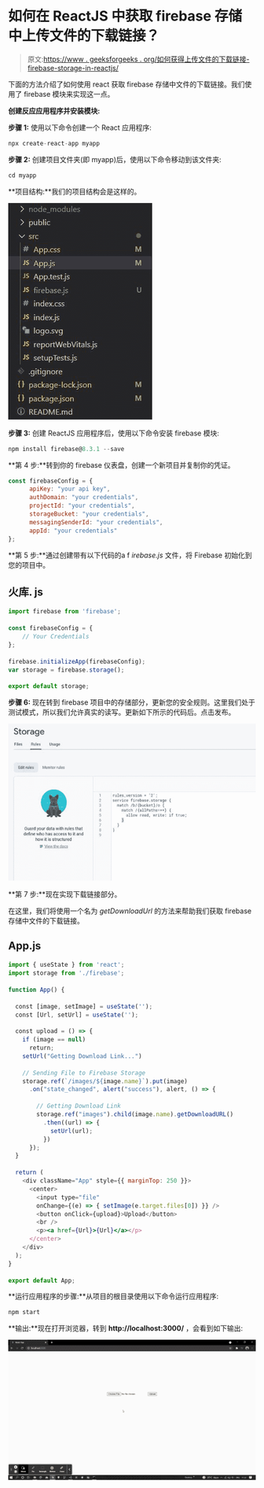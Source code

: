 # 如何在 ReactJS 中获取 firebase 存储中上传文件的下载链接？

> 原文:[https://www . geeksforgeeks . org/如何获得上传文件的下载链接-firebase-storage-in-reactjs/](https://www.geeksforgeeks.org/how-to-get-download-link-of-uploaded-files-in-firebase-storage-in-reactjs/)

下面的方法介绍了如何使用 react 获取 firebase 存储中文件的下载链接。我们使用了 firebase 模块来实现这一点。

**创建反应应用程序并安装模块:**

**步骤 1:** 使用以下命令创建一个 React 应用程序:

```jsx
npx create-react-app myapp
```

**步骤 2:** 创建项目文件夹(即 myapp)后，使用以下命令移动到该文件夹:

```jsx
cd myapp
```

**项目结构:**我们的项目结构会是这样的。

![](img/fed93ee280f8f02fb50e5f73a9c738e9.png)

**步骤 3:** 创建 ReactJS 应用程序后，使用以下命令安装 firebase 模块:

```jsx
npm install firebase@8.3.1 --save
```

**第 4 步:**转到你的 firebase 仪表盘，创建一个新项目并复制你的凭证。

```jsx
const firebaseConfig = {
      apiKey: "your api key",
      authDomain: "your credentials",
      projectId: "your credentials",
      storageBucket: "your credentials",
      messagingSenderId: "your credentials",
      appId: "your credentials"
};
```

**第 5 步:**通过创建带有以下代码的a f *irebase.js* 文件，将 Firebase 初始化到您的项目中。

## 火库. js

```jsx
import firebase from 'firebase';

const firebaseConfig = {
    // Your Credentials
};

firebase.initializeApp(firebaseConfig);
var storage = firebase.storage();

export default storage;
```

**步骤 6:** 现在转到 firebase 项目中的存储部分，更新您的安全规则。这里我们处于测试模式，所以我们允许真实的读写。更新如下所示的代码后。点击发布。

![](img/58ade3dace01aab5ab04d0efdd2c7137.png)

**第 7 步:**现在实现下载链接部分。

在这里，我们将使用一个名为 *getDownloadUrl* 的方法来帮助我们获取 firebase 存储中文件的下载链接。

## App.js

```jsx
import { useState } from 'react';
import storage from './firebase';

function App() {

  const [image, setImage] = useState('');
  const [Url, setUrl] = useState('');

  const upload = () => {
    if (image == null)
      return;
    setUrl("Getting Download Link...")

    // Sending File to Firebase Storage
    storage.ref(`/images/${image.name}`).put(image)
      .on("state_changed", alert("success"), alert, () => {

        // Getting Download Link
        storage.ref("images").child(image.name).getDownloadURL()
          .then((url) => {
            setUrl(url);
          })
      });
  }

  return (
    <div className="App" style={{ marginTop: 250 }}>
      <center>
        <input type="file" 
        onChange={(e) => { setImage(e.target.files[0]) }} />
        <button onClick={upload}>Upload</button>
        <br />
        <p><a href={Url}>{Url}</a></p>
      </center>
    </div>
  );
}

export default App;
```

**运行应用程序的步骤:**从项目的根目录使用以下命令运行应用程序:

```jsx
npm start
```

**输出:**现在打开浏览器，转到 **http://localhost:3000/** ，会看到如下输出:

![](img/037ebe09e306035bfeba715c60ca5b83.png)